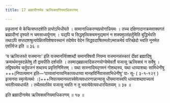 ```yaml
---
title: 17 ब्रह्मादीनामेव ऋत्विक्त्वनियमाधिकरणम्

---
```


प्रकृतानां ये केचित्सप्तदशेति प्राप्तेऽभिधीयते । सामानाधिकरण्यप्रयोगान्नियमः । तच्च दक्षिणादानक्रमवाक्यगतं ब्रह्मादीनां दृश्यते न चमसाध्वर्यूणाम् । यद्यपि च सिद्धमृत्विक्त्वमनूद्यमानं न शक्यमुपसंहर्तुमिति बुद्धिर्भवति तथाऽपि सप्तदशश्रुत्यपेक्षितविशेषावस्थानं तदेष्वेव वेदेन सिद्धवदाश्रितमतोऽम्माकमेवं परिच्छेदो भवति नूनमेत एवर्त्विज इति ॥ ३६ ॥

‘य ऋत्विजस्ते यजमानाः’ इति यजमानर्त्विक्शब्दौ समानविषयौ नियम्य यजमानसंस्कारं दीक्षां ब्रह्मादिषु क्रमार्थमनुवदन्नेतेषु तौ द्वावपीति दर्शयति । तस्माद्ब्रह्मत्वादिकरणयोग्येष्वेवर्तौ यजत्सु ऋत्विक्त्वं न सर्वेषु । तद्विषयमेव चर्तुयजनं शब्दस्य प्रवृत्तिनिमित्तम् । यथा सास्नादिमद्गमनं गोशब्दस्य, यथा धाय्याशब्दः सामिधेनीषु +++(निपात्यमान इति—‘पाय्यसांनाय्यनिकाय्यधाय्या मानहविर्निवाससाभिधेनीषु’ पा॰ सू॰ ( ३-१-१२९ ) इत्यनया स्मृत्येत्यर्थः ।)+++निपात्यमानस्तास्वेवेत्यवधारणान्नान्यासु धीयमानास्वपि धाय्याशब्दवाच्यत्वं भवतीत्यवधार्यते । तथैतवर्तावेव यजत्सु भवति न तु भवत्येवेत्यवधारयितव्यम् ॥ ३७ ॥

इति ब्रह्मादीनामेव ऋत्विक्त्वनियमाधिकरणम् ॥ १७ ॥
